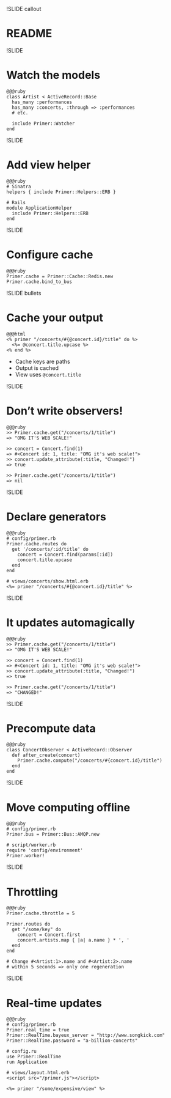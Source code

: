 !SLIDE callout
# README


!SLIDE
# Watch the models

    @@@ruby
    class Artist < ActiveRecord::Base
      has_many :performances
      has_many :concerts, :through => :performances
      # etc.
      
      include Primer::Watcher
    end


!SLIDE
# Add view helper

    @@@ruby
    # Sinatra
    helpers { include Primer::Helpers::ERB }
    
    # Rails
    module ApplicationHelper
      include Primer::Helpers::ERB
    end


!SLIDE
# Configure cache

    @@@ruby
    Primer.cache = Primer::Cache::Redis.new
    Primer.cache.bind_to_bus


!SLIDE bullets
# Cache your output

    @@@html
    <% primer "/concerts/#{@concert.id}/title" do %>
      <%= @concert.title.upcase %>
    <% end %>

* Cache keys are paths
* Output is cached
* View uses `@concert.title`


!SLIDE
# Don’t write observers!

    @@@ruby
    >> Primer.cache.get("/concerts/1/title")
    => "OMG IT'S WEB SCALE!"
    
    >> concert = Concert.find(1)
    => #<Concert id: 1, title: "OMG it's web scale!">
    >> concert.update_attribute(:title, "Changed!")
    => true
    
    >> Primer.cache.get("/concerts/1/title")
    => nil


!SLIDE
# Declare generators

    @@@ruby
    # config/primer.rb
    Primer.cache.routes do
      get '/concerts/:id/title' do
        concert = Concert.find(params[:id])
        concert.title.upcase
      end
    end
    
    # views/concerts/show.html.erb
    <%= primer "/concerts/#{@concert.id}/title" %>


!SLIDE
# It updates automagically

    @@@ruby
    >> Primer.cache.get("/concerts/1/title")
    => "OMG IT'S WEB SCALE!"
    
    >> concert = Concert.find(1)
    => #<Concert id: 1, title: "OMG it's web scale!">
    >> concert.update_attribute(:title, "Changed!")
    => true
    
    >> Primer.cache.get("/concerts/1/title")
    => "CHANGED!"


!SLIDE
# Precompute data

    @@@ruby
    class ConcertObserver < ActiveRecord::Observer
      def after_create(concert)
        Primer.cache.compute("/concerts/#{concert.id}/title")
      end
    end


!SLIDE
# Move computing offline

    @@@ruby
    # config/primer.rb
    Primer.bus = Primer::Bus::AMQP.new
    
    # script/worker.rb
    require 'config/environment'
    Primer.worker!


!SLIDE
# Throttling

    @@@ruby
    Primer.cache.throttle = 5
    
    Primer.routes do
      get "/some/key" do
        concert = Concert.first
        concert.artists.map { |a| a.name } * ', '
      end
    end
    
    # Change #<Artist:1>.name and #<Artist:2>.name
    # within 5 seconds => only one regeneration

!SLIDE
# Real-time updates

    @@@ruby
    # config/primer.rb
    Primer.real_time = true
    Primer::RealTime.bayeux_server = "http://www.songkick.com"
    Primer::RealTime.password = "a-billion-concerts"
    
    # config.ru
    use Primer::RealTime
    run Application
    
    # views/layout.html.erb
    <script src="/primer.js"></script>
    
    <%= primer "/some/expensive/view" %>

